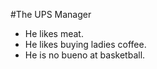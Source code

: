 #The UPS Manager

* He likes meat.
* He likes buying ladies coffee.
* He is no bueno at basketball. 